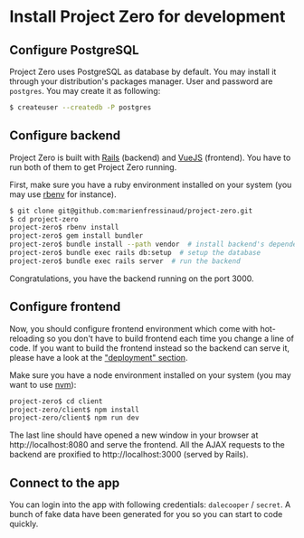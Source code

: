 # Install Project Zero for development

## Configure PostgreSQL

Project Zero uses PostgreSQL as database by default. You may install it through
your distribution's packages manager. User and password are `postgres`. You may
create it as following:

```bash
$ createuser --createdb -P postgres
```

## Configure backend

Project Zero is built with [Rails](http://rubyonrails.org/) (backend) and
[VueJS](https://vuejs.org/) (frontend). You have to run both of them to get
Project Zero running.

First, make sure you have a ruby environment installed on your system (you may
use [rbenv](https://github.com/rbenv/rbenv) for instance).

```bash
$ git clone git@github.com:marienfressinaud/project-zero.git
$ cd project-zero
project-zero$ rbenv install
project-zero$ gem install bundler
project-zero$ bundle install --path vendor  # install backend's dependencies
project-zero$ bundle exec rails db:setup  # setup the database
project-zero$ bundle exec rails server  # run the backend
```

Congratulations, you have the backend running on the port 3000.

## Configure frontend

Now, you should configure frontend environment which come with hot-reloading so
you don't have to build frontend each time you change a line of code. If you
want to build the frontend instead so the backend can serve it, please have a
look at the ["deployment" section](deployment.md).

Make sure you have a node environment installed on your system (you may want to
use [nvm](https://github.com/creationix/nvm)):

```bash
project-zero$ cd client
project-zero/client$ npm install
project-zero/client$ npm run dev
```

The last line should have opened a new window in your browser at
http://localhost:8080 and serve the frontend. All the AJAX requests to the
backend are proxified to http://localhost:3000 (served by Rails).

## Connect to the app

You can login into the app with following credentials: `dalecooper` / `secret`.
A bunch of fake data have been generated for you so you can start to code
quickly.
